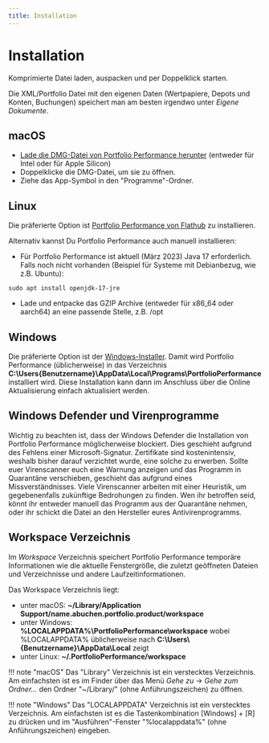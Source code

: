 ```yaml
---
title: Installation
---
```


# Installation

Komprimierte Datei laden, auspacken und per Doppelklick starten.

Die XML/Portfolio Datei mit den eigenen Daten (Wertpapiere, Depots und Konten, Buchungen) speichert man am besten irgendwo unter *Eigene Dokumente*.

## macOS

- [Lade die DMG-Datei von Portfolio Performance herunter](https://www.portfolio-performance.info) (entweder für Intel oder für Apple Silicon)
- Doppelklicke die DMG-Datei, um sie zu öffnen.
- Ziehe das App-Symbol in den "Programme"-Ordner.

## Linux

Die präferierte Option ist [Portfolio Performance von Flathub](https://flathub.org/apps/info.portfolio_performance.PortfolioPerformance) zu installieren.


Alternativ kannst Du Portfolio Performance auch manuell installieren:

* Für Portfolio Performance ist aktuell (März 2023) Java 17 erforderlich. 
Falls noch nicht vorhanden (Beispiel für Systeme mit Debianbezug, wie z.B. Ubuntu):
```
sudo apt install openjdk-17-jre
```

* Lade und entpacke das GZIP Archive (entweder für x86_64 oder aarch64) an eine passende Stelle, z.B. /opt

## Windows

Die präferierte Option ist der [Windows-Installer](https://www.portfolio-performance.info). Damit wird Portfolio Performance (üblicherweise) in das Verzeichnis **C:\Users\{Benutzername}\AppData\Local\Programs\PortfolioPerformance** installiert wird. Diese Installation kann dann im Anschluss über die Online Aktualisierung einfach aktualisiert werden.

## Windows Defender und Virenprogramme
Wichtig zu beachten ist, dass der Windows Defender die Installation von Portfolio Performance möglicherweise blockiert. Dies geschieht aufgrund des Fehlens einer Microsoft-Signatur.
Zertifikate sind kostenintensiv, weshalb bisher darauf verzichtet wurde, eine solche zu erwerben.
Sollte euer Virenscanner euch eine Warnung anzeigen und das Programm in Quarantäne verschieben, geschieht das aufgrund eines Missverständnisses. Viele Virenscanner arbeiten mit einer Heuristik, um gegebenenfalls zukünftige Bedrohungen zu finden.
Wen ihr betroffen seid, könnt ihr entweder manuell das Programm aus der Quarantäne nehmen, oder ihr schickt die Datei an den Hersteller eures Antivirenprogramms.

## Workspace Verzeichnis

Im *Workspace* Verzeichnis speichert Portfolio Performance temporäre Informationen wie die aktuelle Fenstergröße, die zuletzt geöffneten Dateien und Verzeichnisse und andere Laufzeitinformationen.

Das Workspace Verzeichnis liegt:

* unter macOS: **~/Library/Application Support/name.abuchen.portfolio.product/workspace**
* unter Windows: **%LOCALAPPDATA%\PortfolioPerformance\workspace** wobei %LOCALAPPDATA% üblicherweise nach **C:\Users\\{Benutzername}\AppData\Local** zeigt
* unter Linux: **~/.PortfolioPerformance/workspace**

!!! note "macOS"
    Das "Library" Verzeichnis ist ein verstecktes Verzeichnis. Am einfachsten ist es im Finder über das Menü *Gehe zu* -> *Gehe zum Ordner...* den Ordner "~/Library/" (ohne Anführungszeichen) zu öffnen.

!!! note "Windows"
    Das "LOCALAPPDATA" Verzeichnis ist ein verstecktes Verzeichnis. Am einfachsten ist es die Tastenkombination [Windows] + [R] zu drücken und im "Ausführen"-Fenster "%localappdata%" (ohne Anführungszeichen) eingeben.
<!--stackedit_data:
eyJoaXN0b3J5IjpbLTI4MDIwMjM3NV19
-->
